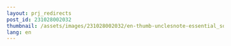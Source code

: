 ```yaml
---
layout: prj_redirects
post_id: 231028002032
thumbnail: /assets/images/231028002032/en-thumb-unclesnote-essential_software_to_use_on_ubuntu_os.png
lang: en
---
```

